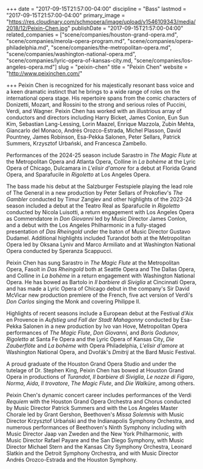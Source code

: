+++
date = "2017-09-15T21:57:00-04:00"
discipline = "Bass"
lastmod = "2017-09-15T21:57:00-04:00"
primary_image = "https://res.cloudinary.com/schmopera/image/upload/v1546109343/media/2018/12/Peixin-Chen.jpg"
publishDate = "2017-09-15T21:57:00-04:00"
related_companies = ["scene/companies/houston-grand-opera.md", "scene/companies/merola-opera-program.md", "scene/companies/opera-philadelphia.md", "scene/companies/the-metropolitan-opera.md", "scene/companies/washington-national-opera.md", "scene/companies/lyric-opera-of-kansas-city.md, "scene/companies/los-angeles-opera.md"]
slug = "peixin-chen"
title = "Peixin Chen"
website = "http://www.peixinchen.com/"

+++
Peixin Chen is recognized for his majestically resonant bass voice and a keen dramatic instinct that he brings to a wide range of roles on the international opera stage.  His repertoire spans from the comic characters of Donizetti, Mozart, and Rossini to the strong and serious roles of Puccini, Verdi, and Wagner.  Peixin Chen has worked with an illustrious array of conductors and directors including Harry Bicket, James Conlon, Eun Sun Kim, Sebastian Lang-Lessing, Lorin Maazel, Enrique Mazzola, Zubin Mehta, Giancarlo del Monaco, Andrés Orozco-Estrada, Michel Plasson, David Pountney, James Robinson, Esa-Pekka Salonen, Peter Sellars, Patrick Summers, Krzysztof Urbański, and Francesca Zambello.

Performances of the 2024-25 season include Sarastro in _The Magic Flute_ at the Metropolitan Opera and Atlanta Opera, Colline in _La bohème_ at the Lyric Opera of Chicago, Dulcamara in _L'elisir d'amore_ for a debut at Florida Grand Opera, and Sparafucile in _Rigoletto_ at Los Angeles Opera.

The bass made his debut at the Salzburger Festspiele playing the lead role of The General in a new production by Peter Sellars of Prokofiev's _The Gambler_ conducted by Timur Zangiev and other highlights of the 2023-24 season included a debut at the Teatro Real as Sparafucile in _Rigoletto_ conducted by Nicola Luisotti, a return engagement with Los Angeles Opera as Commendatore in _Don Giovanni_ led by Music Director James Conlon, and a debut with the Los Angeles Philharmonic in a fully-staged presentation of _Das Rheingold_ under the baton of Music Director Gustavo Dudamel.  Additional highlights included Turandot both at the Metropolitan Opera led by Oksana Lyniv and Marco Armiliato and at Washington National Opera conducted by Speranza Scappucci.

Peixin Chen has sung Sarastro in _The Magic Flute_ at the Metropolitan Opera, Fasolt in _Das Rheingold_ both at Seattle Opera and The Dallas Opera, and Colline in _La bohème_ in a return engagement with Washington National Opera.  He has bowed as Bartolo in _Il barbiere di Siviglia_ at Cincinnati Opera, and has made a Lyric Opera of Chicago debut in the company's Sir David McVicar new production premiere of the French, five act version of Verdi's _Don Carlos_ singing the Monk and covering Philippe II.

Highlights of recent seasons include a European debut at the Festival d'Aix en Provence in _Aufstieg und Fall der Stadt Mahagonny_ conducted by Esa-Pekka Salonen in a new production by Ivo van Hove, Metropolitan Opera performances of _The Magic Flute_, _Don Giovanni_, and _Boris Godunov_, _Rigoletto_ at Santa Fe Opera and the Lyric Opera of Kansas City, _Die Zauberflöte_ and _La bohème_ with Opera Philadelphia, _L'elisir d'amore_ at Washington National Opera, and Dvořák's _Dmitrij_ at the Bard Music Festival.

A proud graduate of the Houston Grand Opera Studio and under the tutelage of Dr. Stephen King, Peixin Chen has bowed at Houston Grand Opera in productions of _Turandot_, _Il barbiere di Siviglia_, _Le nozze di Figaro_, _Norma_, _Aida_, _Il trovatore_, _The Magic Flute_, and _Die Walküre_, among others.

Peixin Chen's dynamic concert career includes performances of the Verdi _Requiem_ with the Houston Grand Opera Orchestra and Chorus conducted by Music Director Patrick Summers and with the Los Angeles Master Chorale led by Grant Gershon, Beethoven's _Missa Solemnis_ with Music Director Krzysztof Urbański and the Indianapolis Symphony Orchestra, and numerous performances of Beethoven's Ninth Symphony including with Music Director Jaap van Zweden and the New York Philharmonic, with Music Director Rafael Payare and the San Diego Symphony, with Music Director Michael Stern and the Kansas City Symphony Orchestra, Leonard Slatkin and the Detroit Symphony Orchestra, and with Music Director Andrés Orozco-Estrada and the Houston Symphony.